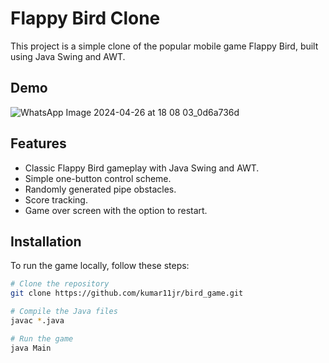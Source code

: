 # Flappy Bird Clone

This project is a simple clone of the popular mobile game Flappy Bird, built using Java Swing and AWT.

## Demo

![WhatsApp Image 2024-04-26 at 18 08 03_0d6a736d](https://github.com/vanshikagarg18/bird_game/assets/135498436/19608dfe-7322-45da-a4c4-d76250850e52)


## Features

- Classic Flappy Bird gameplay with Java Swing and AWT.
- Simple one-button control scheme.
- Randomly generated pipe obstacles.
- Score tracking.
- Game over screen with the option to restart.

## Installation

To run the game locally, follow these steps:

```bash
# Clone the repository
git clone https://github.com/kumar11jr/bird_game.git

# Compile the Java files
javac *.java

# Run the game
java Main
